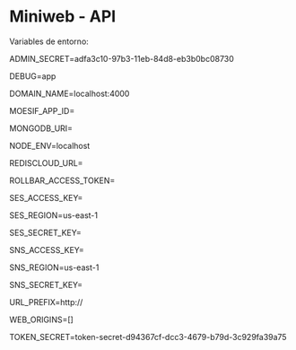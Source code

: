 # Miniweb - API

Variables de entorno:

ADMIN_SECRET=adfa3c10-97b3-11eb-84d8-eb3b0bc08730

DEBUG=app

DOMAIN_NAME=localhost:4000

MOESIF_APP_ID=<AppId de moesif>

MONGODB_URI=<URI de MongoDB>

NODE_ENV=localhost

REDISCLOUD_URL=<URL de Redis>

ROLLBAR_ACCESS_TOKEN=<Token de Rollbar>

SES_ACCESS_KEY=<AccessKey de AWS SES>

SES_REGION=us-east-1

SES_SECRET_KEY=<Secretkey de AWS SES>

SNS_ACCESS_KEY=<AccessKey de AWS SNS>

SNS_REGION=us-east-1

SNS_SECRET_KEY=<SecretKey de AWS SNS>

URL_PREFIX=http://

WEB_ORIGINS=[]

TOKEN_SECRET=token-secret-d94367cf-dcc3-4679-b79d-3c929fa39a75
